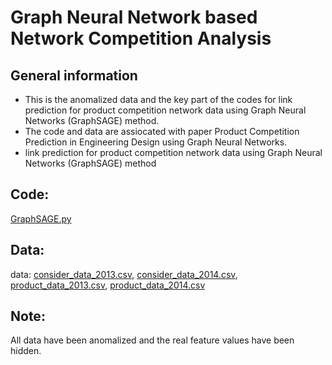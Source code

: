 # Graph Neural Network based Network Competition Analysis

## General information
- This is the anomalized data and the key part of the codes for link prediction for product competition network data using Graph Neural Networks (GraphSAGE) method. 
- The code and data are assiocated with paper Product Competition Prediction in Engineering Design using Graph Neural Networks.
- link prediction for product competition network data using Graph Neural Networks (GraphSAGE) method


## Code: 
[GraphSAGE.py](https://github.com/Yaxin-Cui/Graph-Neural-Network/blob/main/code/graphstellar_updated.py)

## Data:
data: [consider_data_2013.csv](https://github.com/Yaxin-Cui/weighted-network-project/blob/main/consider_data_2013.csv), 
[consider_data_2014.csv](https://github.com/Yaxin-Cui/weighted-network-project/blob/main/consider_data_2014.csv), 
[product_data_2013.csv](https://github.com/Yaxin-Cui/weighted-network-project/blob/main/product_data_2013.csv), 
[product_data_2014.csv](https://github.com/Yaxin-Cui/weighted-network-project/blob/main/product_data_2014.csv)


## Note:
All data have been anomalized and the real feature values have been hidden. 

